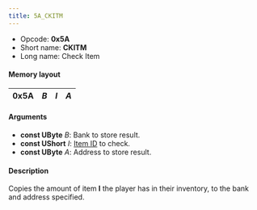 ```yaml
---
title: 5A_CKITM
---
```


- Opcode: **0x5A**
- Short name: **CKITM**
- Long name: Check Item

#### Memory layout

| 0x5A | *B* | *I* | *A* |
|------|-----|-----|-----|

#### Arguments

- **const UByte** *B*: Bank to store result.
- **const UShort** *I*: [Item ID](../../Item_ID) to check.
- **const UByte** *A*: Address to store result.

#### Description

Copies the amount of item **I** the player has in their inventory, to the bank and address specified.
